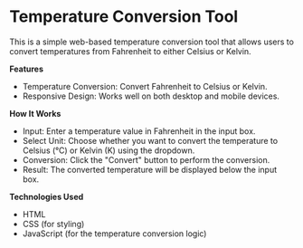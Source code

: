 # Temperature Conversion Tool
This is a simple web-based temperature conversion tool that allows users to convert temperatures from Fahrenheit to either Celsius or Kelvin.

**Features**
- Temperature Conversion: Convert Fahrenheit to Celsius or Kelvin.
- Responsive Design: Works well on both desktop and mobile devices.

**How It Works**
- Input: Enter a temperature value in Fahrenheit in the input box.
- Select Unit: Choose whether you want to convert the temperature to Celsius (°C) or Kelvin (K) using the dropdown.
- Conversion: Click the "Convert" button to perform the conversion.
- Result: The converted temperature will be displayed below the input box.

**Technologies Used**
- HTML
- CSS (for styling)
- JavaScript (for the temperature conversion logic)
